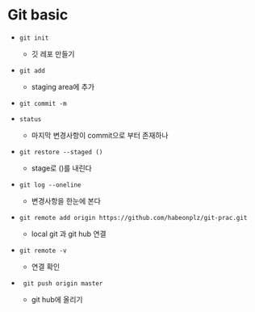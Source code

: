 # Git basic

- `git init`
  - 깃 레포 만들기
- `git add`
  - staging area에 추가
- `git commit -m`

- `status`
  - 마지막 변경사항이 commit으로 부터 존재하나

- `git restore --staged ()`
  - stage로 ()를 내린다

- `git log --oneline`
  - 변경사항을 한눈에 본다

- `git remote add origin https://github.com/habeonplz/git-prac.git`
  - local git 과 git hub 연결
  
- `git remote -v`
  - 연결 확인
- ` git push origin master`
  - git hub에 올리기
